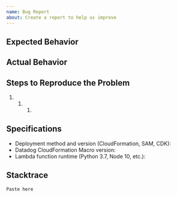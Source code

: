 ```yaml
---
name: Bug Report
about: Create a report to help us improve
---
```


## Expected Behavior

## Actual Behavior

## Steps to Reproduce the Problem

1. 1. 1.

## Specifications

- Deployment method and version (CloudFormation, SAM, CDK):
- Datadog CloudFormation Macro version:
- Lambda function runtime (Python 3.7, Node 10, etc.):

## Stacktrace

```
Paste here
```
